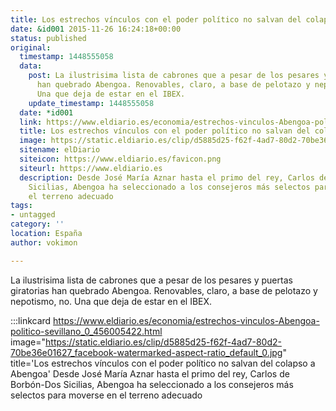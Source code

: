 ```yaml
---
title: Los estrechos vínculos con el poder político no salvan del colapso a Abengoa
date: &id001 2015-11-26 16:24:18+00:00
status: published
original:
  timestamp: 1448555058
  data:
    post: La ilustrisima lista de cabrones que a pesar de los pesares y puertas giratorias
      han quebrado Abengoa. Renovables, claro, a base de pelotazo y nepotismo, no.
      Una que deja de estar en el IBEX.
    update_timestamp: 1448555058
  date: *id001
  link: https://www.eldiario.es/economia/estrechos-vinculos-Abengoa-politico-sevillano_0_456005422.html
  title: Los estrechos vínculos con el poder político no salvan del colapso a Abengoa
  image: https://static.eldiario.es/clip/d5885d25-f62f-4ad7-80d2-70be36e01627_facebook-watermarked-aspect-ratio_default_0.jpg
  sitename: elDiario
  siteicon: https://www.eldiario.es/favicon.png
  siteurl: https://www.eldiario.es
  description: Desde José María Aznar hasta el primo del rey, Carlos de Borbón-Dos
    Sicilias, Abengoa ha seleccionado a los consejeros más selectos para moverse en
    el terreno adecuado
tags:
- untagged
category: ''
location: España
author: vokimon

---
```

La ilustrisima lista de cabrones que a pesar de los pesares y puertas giratorias han quebrado Abengoa. Renovables, claro, a base de pelotazo y nepotismo, no. Una que deja de estar en el IBEX.

:::linkcard https://www.eldiario.es/economia/estrechos-vinculos-Abengoa-politico-sevillano_0_456005422.html image="https://static.eldiario.es/clip/d5885d25-f62f-4ad7-80d2-70be36e01627_facebook-watermarked-aspect-ratio_default_0.jpg" title='Los estrechos vínculos con el poder político no salvan del colapso a Abengoa'
    Desde José María Aznar hasta el primo del rey, Carlos de Borbón-Dos Sicilias, Abengoa ha seleccionado a los consejeros más selectos para moverse en el terreno adecuado

